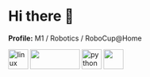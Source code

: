 # Hi there 👋

**Profile:** M1 / Robotics / RoboCup@Home

<p align="left">
  <img src="https://www.vectorlogo.zone/logos/linux/linux-icon.svg" alt="linux" width="40" height="40"/>
  <img src="https://upload.wikimedia.org/wikipedia/commons/b/bb/Ros_logo.svg" width="100" height="40"/>
  <img src="https://www.vectorlogo.zone/logos/python/python-icon.svg" alt="python" width="40" height="40"/>
  <img src="https://cdn.worldvectorlogo.com/logos/c.svg" width="40" height="40"/>
  
</p>

<!--
**HappyTatsuhito/HappyTatsuhito** is a ✨ _special_ ✨ repository because its `README.md` (this file) appears on your GitHub profile.

Here are some ideas to get you started:

- 🔭 I’m currently working on ...
- 🌱 I’m currently learning ...
- 👯 I’m looking to collaborate on ...
- 🤔 I’m looking for help with ...
- 💬 Ask me about ...
- 📫 How to reach me: ...
- 😄 Pronouns: ...
- ⚡ Fun fact: ...
-->
